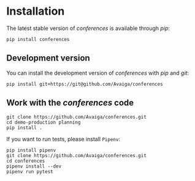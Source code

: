# Installation

The latest stable version of _conferences_ is available through _pip_:
```
pip install conferences
```

## Development version

You can install the development version of _conferences_ with _pip_ and _git_:
```
pip install git+https://git@github.com/Avaiga/conferences
```

## Work with the _conferences_ code
```
git clone https://github.com/Avaiga/conferences.git
cd demo-production planning
pip install .
```

If you want to run tests, please install `Pipenv`:
```
pip install pipenv
git clone https://github.com/Avaiga/conferences.git
cd conferences
pipenv install --dev
pipenv run pytest
```
